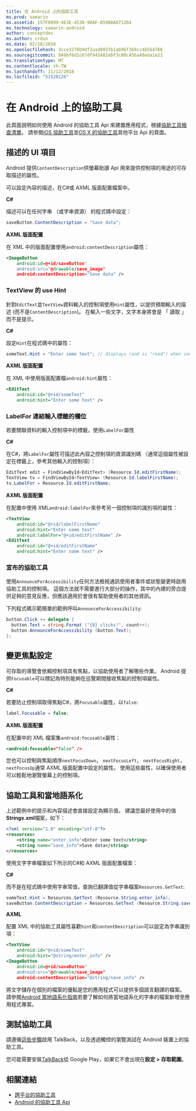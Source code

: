 ```yaml
---
title: 在 Android 上的協助工具
ms.prod: xamarin
ms.assetid: 157F0899-4E3E-4538-90AF-B59B8A871204
ms.technology: xamarin-android
author: conceptdev
ms.author: crdun
ms.date: 02/28/2018
ms.openlocfilehash: 3cce3270b9df2aad0037b1ab96f169cc4b564766
ms.sourcegitcommit: 849bf6d1c67df943482ebf3c80c456a48eda1e21
ms.translationtype: MT
ms.contentlocale: zh-TW
ms.lasthandoff: 11/12/2018
ms.locfileid: "51528126"
---
```

# <a name="accessibility-on-android"></a>在 Android 上的協助工具

此頁面說明如何使用 Android 的協助工具 Api 來建置應用程式，根據[協助工具檢查清單](~/cross-platform/app-fundamentals/accessibility.md)。
請參閱[iOS 協助工具](~/ios/app-fundamentals/accessibility.md)並[OS X 的協助工具](~/mac/app-fundamentals/accessibility.md)其他平台 Api 的頁面。


## <a name="describing-ui-elements"></a>描述的 UI 項目

Android 提供`ContentDescription`供螢幕助讀 Api 用來提供控制項的用途的可存取描述的屬性。

可以設定內容的描述，在C#或 AXML 版面配置檔案中。

**C#**

描述可以在任何字串 （或字串資源） 的程式碼中設定：

```csharp
saveButton.ContentDescription = "Save data";
```

**AXML 版面配置**

在 XML 中的版面配置使用`android:contentDescription`屬性：

```xml
<ImageButton
    android:id=@+id/saveButton"
    android:src="@drawable/save_image"
    android:contentDescription="Save data" />
```

### <a name="use-hint-for-textview"></a>TextView 的 use Hint

針對`EditText`並`TextView`資料輸入的控制項使用`Hint`屬性，以提供預期輸入的描述 (而不是`ContentDescription`)。
在輸入一些文字，文字本身將會是 「 讀取 」 而不是提示。

**C#**

設定`Hint`在程式碼中的屬性：

```csharp
someText.Hint = "Enter some text"; // displays (and is "read") when control is empty
```

**AXML 版面配置**

在 XML 中使用版面配置檔`android:hint`屬性：

```xml
<EditText
    android:id="@+id/someText"
    android:hint="Enter some text" />
```


### <a name="labelfor-links-input-fields-with-labels"></a>LabelFor 連結輸入標籤的欄位

若要關聯資料的輸入控制項中的標籤，使用`LabelFor`屬性

**C#**

在C#，將`LabelFor`屬性可描述此內容之控制項的資源識別碼 （通常這個屬性被設定在標籤上，參考其他輸入的控制項）：

```csharp
EditText edit = FindViewById<EditText> (Resource.Id.editFirstName);
TextView tv = FindViewById<TextView> (Resource.Id.labelFirstName);
tv.LabelFor = Resource.Id.editFirstName;
```

**AXML 版面配置**

在配置中使用 XML`android:labelFor`來參考另一個控制項的識別項的屬性：

```xml
<TextView
    android:id="@+id/labelFirstName"
    android:hint="Enter some text"
    android:labelFor="@+id/editFirstName" />
<EditText
    android:id="@+id/editFirstName"
    android:hint="Enter some text" />
```

### <a name="announce-for-accessibility"></a>宣布的協助工具

使用`AnnounceForAccessibility`任何方法檢視通訊使用者事件或狀態變更時啟用協助工具的控制項。 這個方法就不需要進行大部分的操作，其中的內建的旁白提供足夠的意見反應，但應該適用於會很有幫助使用者的其他資訊。

下列程式碼示範簡單的範例呼叫`AnnounceForAccessibility`:

```csharp
button.Click += delegate {
  button.Text = string.Format ("{0} clicks!", count++);
  button.AnnounceForAccessibility (button.Text);
};
```

## <a name="changing-focus-settings"></a>變更焦點設定

可存取的導覽會依賴控制項具有焦點，以協助使用者了解哪些作業。 Android 提供`Focusable`可以標記為特別能夠在巡覽期間接收焦點的控制項屬性。

**C#**

若要防止控制項取得焦點C#，將`Focusable`屬性，以`false`:

```csharp
label.Focusable = false;
```

**AXML 版面配置**

在配置中的 XML 檔案集`android:focusable`屬性：

```xml
<android:focusable="false" />
```

您也可以控制與焦點順序`nextFocusDown`， `nextFocusLeft`， `nextFocusRight`，`nextFocusUp`通常 AXML 版面配置中設定的屬性。 使用這些屬性，以確保使用者可以輕鬆地瀏覽螢幕上的控制項。


## <a name="accessibility-and-localization"></a>協助工具和當地語系化

上述範例中的提示和內容描述會直接設定為顯示值。 建議您最好使用中的值**Strings.xml**檔案，如下：

```xml
<?xml version="1.0" encoding="utf-8"?>
<resources>
    <string name="enter_info">Enter some text</string>
    <string name="save_info">Save data</string>
</resources>
```

使用文字字串檔案如下所示的C#和 AXML 版面配置檔案：

**C#**

而不是在程式碼中使用字串常值，查詢已翻譯值從字串檔案`Resources.GetText`:

```csharp
someText.Hint = Resources.GetText (Resource.String.enter_info);
saveButton.ContentDescription = Resources.GetText (Resource.String.save_info);
```

**AXML**

配置 XML 中的協助工具屬性喜歡`hint`和`contentDescription`可以設定為字串識別項：

```xml
<TextView
    android:id="@+id/someText"
    android:hint="@string/enter_info" />
<ImageButton
    android:id=@+id/saveButton"
    android:src="@drawable/save_image"
    android:contentDescription="@string/save_info" />
```

將文字儲存在個別的檔案的優點是您的應用程式可以提供多個語言翻譯的檔案。 請參閱[Android 當地語系化指南](~/android/app-fundamentals/localization.md)若要了解如何將當地語系化的字串的檔案新增至應用程式專案。


## <a name="testing-accessibility"></a>測試協助工具

請遵循[這些步驟](http://developer.android.com/training/accessibility/testing.html#how-to)啟用 TalkBack，以及透過觸控的瀏覽測試在 Android 裝置上的協助工具。

您可能需要安裝[TalkBack](https://play.google.com/store/apps/details?id=com.google.android.marvin.talkback)從 Google Play，如果它不會出現在**設定 > 存取範圍**。


## <a name="related-links"></a>相關連結

- [跨平台的協助工具](~/cross-platform/app-fundamentals/accessibility.md)
- [Android 的協助工具 Api](http://developer.android.com/guide/topics/ui/accessibility/index.html)
